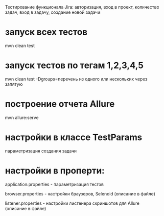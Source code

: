 Тестирование функционала Jira: авторизация, вход в проект, количество задач, вход в задачу, создание новой задачи

# запуск всех тестов
mvn clean test

# запуск тестов по тегам 1,2,3,4,5
mvn clean test -Dgroups=перечень из одного или нескольких через запятую

# построение отчета Allure
mvn allure:serve

# настройки в классе TestParams
параметризация создания задачи

# настройки в проперти:
application.properties - параметризация тестов

browser.properties - настройки браузеров, Selenoid (описание в файле)

listener.properties - настройки листенера скриншотов для Allure (описание в файле)

